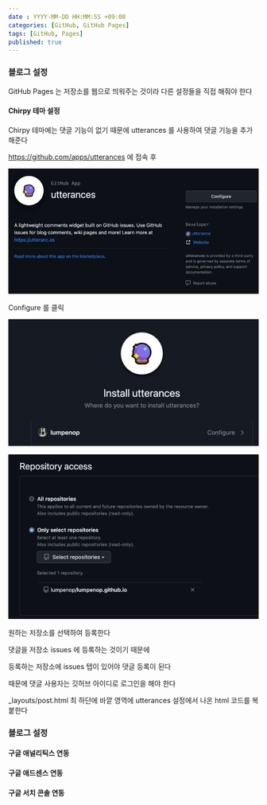 ```yaml
---
date : YYYY-MM-DD HH:MM:SS +09:00
categories: [GitHub, GitHub Pages]
tags: [GitHub, Pages]
published: true
---
```


### 블로그 설정
GitHub Pages 는 저장소를 웹으로 띄워주는 것이라
다른 설정들을 직접 해줘야 한다

#### Chirpy 테마 설정

Chirpy 테마에는 댓글 기능이 없기 때문에
utterances 를 사용하여 댓글 기능을 추가해준다

https://github.com/apps/utterances
에 접속 후 

![img](/assets/img/posts_images/img.png)

Configure 를 클릭 

![img_1](/assets/img/posts_images/img_1.png)

![img_2](/assets/img/posts_images/img_2.png)

원하는 저장소를 선택하여 등록한다

댓글을 저장소 issues 에 등록하는 것이기 때문에

등록하는 저장소에 issues 탭이 있어야 댓글 등록이 된다

때문에 댓글 사용자는 깃허브 아이디로 로그인을 해야 한다

_layouts/post.html 최 하단에 바깥 영역에
utterances 설정에서 나온 html 코드를 복붙한다


### 블로그 설정

#### 구글 애널리틱스 연동

#### 구글 애드센스 연동

#### 구글 서치 콘솔 연동
